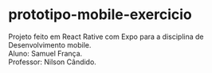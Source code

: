 # prototipo-mobile-exercicio

Projeto feito em React Rative com Expo para a disciplina de Desenvolvimento mobile.  
Aluno: Samuel França.  
Professor: Nilson Cândido.  
